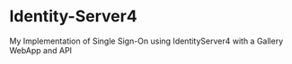 # Identity-Server4
My Implementation of Single Sign-On using IdentityServer4 with a Gallery WebApp and API


